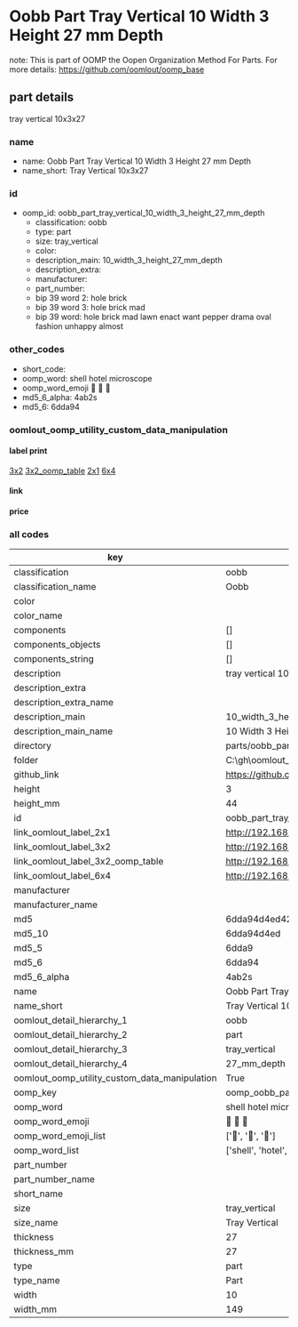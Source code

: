 # Oobb Part Tray Vertical 10 Width 3 Height 27 mm Depth  

note: This is part of OOMP the Oopen Organization Method For Parts. For more details: https://github.com/oomlout/oomp_base

##  part details
  



tray vertical 10x3x27



### name
* name: Oobb Part Tray Vertical 10 Width 3 Height 27 mm Depth
* name_short: Tray Vertical 10x3x27 
### id
* oomp_id: oobb_part_tray_vertical_10_width_3_height_27_mm_depth
  * classification: oobb
  * type: part
  * size: tray_vertical
  * color: 
  * description_main: 10_width_3_height_27_mm_depth
  * description_extra: 
  * manufacturer: 
  * part_number: 
  * bip 39 word 2: hole brick
  * bip 39 word 3: hole brick mad
  * bip 39 word: hole brick mad lawn enact want pepper drama oval fashion unhappy almost

### other_codes
* short_code: 
* oomp_word: shell hotel microscope
* oomp_word_emoji :shell: :hotel: :microscope:
* md5_6_alpha: 4ab2s
* md5_6: 6dda94






### oomlout_oomp_utility_custom_data_manipulation
#### label print
[3x2](http://192.168.1.245:1112/?label=oomp%204ab2s)
[3x2_oomp_table](http://192.168.1.108:1112/?label=oomp%204ab2s)
[2x1](http://192.168.1.242:1112/?label=oomp%204ab2s)
[6x4](http://192.168.1.55:1112/?label=oomp%204ab2s)    

#### link

                              

#### price







### all codes 
| key | value |  
| --- | --- |  
| classification | oobb |  
| classification_name | Oobb |  
| color |  |  
| color_name |  |  
| components | [] |  
| components_objects | [] |  
| components_string | [] |  
| description | tray vertical 10x3x27 |  
| description_extra |  |  
| description_extra_name |  |  
| description_main | 10_width_3_height_27_mm_depth |  
| description_main_name | 10 Width 3 Height 27 mm Depth |  
| directory | parts/oobb_part_tray_vertical_10_width_3_height_27_mm_depth |  
| folder | C:\gh\oomlout_oobb_version_4_generated_parts\parts\oobb_part_tray_vertical_10_width_3_height_27_mm_depth |  
| github_link | https://github.com/oomlout/oomlout_oomp_part_src/tree/main/parts/oobb_part_tray_vertical_10_width_3_height_27_mm_depth |  
| height | 3 |  
| height_mm | 44 |  
| id | oobb_part_tray_vertical_10_width_3_height_27_mm_depth |  
| link_oomlout_label_2x1 | http://192.168.1.242:1112/?label=oomp%204ab2s |  
| link_oomlout_label_3x2 | http://192.168.1.245:1112/?label=oomp%204ab2s |  
| link_oomlout_label_3x2_oomp_table | http://192.168.1.108:1112/?label=oomp%204ab2s |  
| link_oomlout_label_6x4 | http://192.168.1.55:1112/?label=oomp%204ab2s |  
| manufacturer |  |  
| manufacturer_name |  |  
| md5 | 6dda94d4ed42345fdba4b7e10b46eb65 |  
| md5_10 | 6dda94d4ed |  
| md5_5 | 6dda9 |  
| md5_6 | 6dda94 |  
| md5_6_alpha | 4ab2s |  
| name | Oobb Part Tray Vertical 10 Width 3 Height 27 mm Depth |  
| name_short | Tray Vertical 10x3x27  |  
| oomlout_detail_hierarchy_1 | oobb |  
| oomlout_detail_hierarchy_2 | part |  
| oomlout_detail_hierarchy_3 | tray_vertical |  
| oomlout_detail_hierarchy_4 | 27_mm_depth |  
| oomlout_oomp_utility_custom_data_manipulation | True |  
| oomp_key | oomp_oobb_part_tray_vertical_10_width_3_height_27_mm_depth |  
| oomp_word | shell hotel microscope |  
| oomp_word_emoji | :shell: :hotel: :microscope: |  
| oomp_word_emoji_list | [':shell:', ':hotel:', ':microscope:'] |  
| oomp_word_list | ['shell', 'hotel', 'microscope'] |  
| part_number |  |  
| part_number_name |  |  
| short_name |  |  
| size | tray_vertical |  
| size_name | Tray Vertical |  
| thickness | 27 |  
| thickness_mm | 27 |  
| type | part |  
| type_name | Part |  
| width | 10 |  
| width_mm | 149 |  
